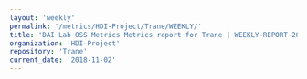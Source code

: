 ```yaml
---
layout: 'weekly'
permalink: '/metrics/HDI-Project/Trane/WEEKLY/'
title: 'DAI Lab OSS Metrics Metrics report for Trane | WEEKLY-REPORT-2018-11-02'
organization: 'HDI-Project'
repository: 'Trane'
current_date: '2018-11-02'
---
```

